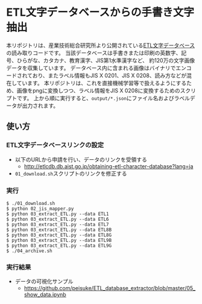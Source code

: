 # ETL文字データベースからの手書き文字抽出

本リポジトリは、産業技術総合研究所より公開されている[ETL文字データベース](http://etlcdb.db.aist.go.jp/)の読み取りコードです。
当該データベースは手書きまたは印刷の英数字、記号、ひらがな、カタカナ、教育漢字、JIS第1水準漢字など、 約120万の文字画像データを収集しています。
データベース内に含まれる画像はバイナリでエンコードされており、またラベル情報もJIS X 0201、JIS X 0208、読み方などが混在しています。
本リポジトリは、これを直接機械学習等で扱えるようにするため、画像をpngに変換しつつ、ラベル情報をJIS X 0208に変換するためのスクリプトです。
上から順に実行すると、`output/*.json`にファイル名およびラベルデータが出力されます。

## 使い方

### ETL文字データベースリンクの設定

- 以下のURLから申請を行い、データのリンクを受領する
  - http://etlcdb.db.aist.go.jp/obtaining-etl-character-database?lang=ja
- `01_download.sh`スクリプトのリンクを修正する

### 実行

```
$ ./01_download.sh
$ python 02_jis_mapper.py
$ python 03_extract_ETL.py --data ETL1
$ python 03_extract_ETL.py --data ETL6
$ python 03_extract_ETL.py --data ETL7
$ python 03_extract_ETL.py --data ETL8B
$ python 03_extract_ETL.py --data ETL8G
$ python 03_extract_ETL.py --data ETL9B
$ python 03_extract_ETL.py --data ETL9G
$ ./04_archive.sh
```

### 実行結果

- データの可視化サンプル
  - https://github.com/peisuke/ETL_database_extractor/blob/master/05_show_data.ipynb
